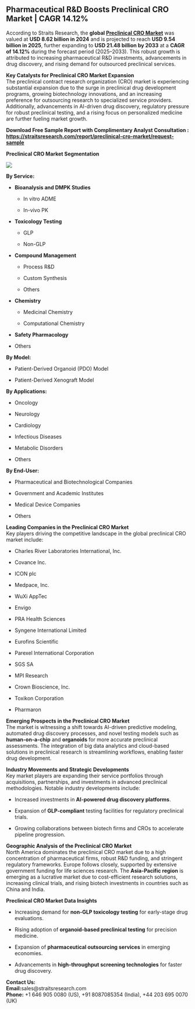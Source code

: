 <h2 data-pm-slice="">Pharmaceutical R&amp;D Boosts Preclinical CRO Market | CAGR 14.12%</h2>
<p data-pm-slice="">According to Straits Research, the <strong>global <a href="https://straitsresearch.com/report/preclinical-cro-market/">Preclinical CRO Market</a></strong>&nbsp;was valued at <strong>USD 8.62 billion in 2024</strong> and is projected to reach <strong>USD 9.54 billion in 2025</strong>, further expanding to <strong>USD 21.48 billion by 2033</strong> at a <strong>CAGR of 14.12%</strong> during the forecast period (2025&ndash;2033). This robust growth is attributed to increasing pharmaceutical R&amp;D investments, advancements in drug discovery, and rising demand for outsourced preclinical services.</p>
<p><strong>Key Catalysts for Preclinical CRO Market Expansion</strong><br />The preclinical contract research organization (CRO) market is experiencing substantial expansion due to the surge in preclinical drug development programs, growing biotechnology innovations, and an increasing preference for outsourcing research to specialized service providers. Additionally, advancements in AI-driven drug discovery, regulatory pressure for robust preclinical testing, and a rising focus on personalized medicine are further fueling market growth.</p>
<p><strong>Download Free Sample Report with&nbsp;Complimentary Analyst Consultation : <a href="https://straitsresearch.com/report/preclinical-cro-market/request-sample">https://straitsresearch.com/report/preclinical-cro-market/request-sample</a><br /></strong></p>
<p><strong>Preclinical CRO Market Segmentation</strong></p>
<img src="https://cdn.hashnode.com/res/hashnode/image/upload/v1739944417753/363dd33c-f73b-4538-9c0e-f38176b6d0a7.jpeg?w=1600&h=840&fit=crop&crop=entropy&auto=compress,format&format=webp">
<p><strong>By Service:</strong></p>
<ul data-spread="">
<li>
<p><strong>Bioanalysis and DMPK Studies</strong></p>
<ul data-spread="">
<li>
<p>In vitro ADME</p>
</li>
<li>
<p>In-vivo PK</p>
</li>
</ul>
</li>
<li>
<p><strong>Toxicology Testing</strong></p>
<ul data-spread="">
<li>
<p>GLP</p>
</li>
<li>
<p>Non-GLP</p>
</li>
</ul>
</li>
<li>
<p><strong>Compound Management</strong></p>
<ul data-spread="">
<li>
<p>Process R&amp;D</p>
</li>
<li>
<p>Custom Synthesis</p>
</li>
<li>
<p>Others</p>
</li>
</ul>
</li>
<li>
<p><strong>Chemistry</strong></p>
<ul data-spread="">
<li>
<p>Medicinal Chemistry</p>
</li>
<li>
<p>Computational Chemistry</p>
</li>
</ul>
</li>
<li>
<p><strong>Safety Pharmacology</strong></p>
</li>
<li>
<p>Others</p>
</li>
</ul>
<p><strong>By Model:</strong></p>
<ul data-spread="">
<li>
<p>Patient-Derived Organoid (PDO) Model</p>
</li>
<li>
<p>Patient-Derived Xenograft Model</p>
</li>
</ul>
<p><strong>By Applications:</strong></p>
<ul data-spread="">
<li>
<p>Oncology</p>
</li>
<li>
<p>Neurology</p>
</li>
<li>
<p>Cardiology</p>
</li>
<li>
<p>Infectious Diseases</p>
</li>
<li>
<p>Metabolic Disorders</p>
</li>
<li>
<p>Others</p>
</li>
</ul>
<p><strong>By End-User:</strong></p>
<ul data-spread="">
<li>
<p>Pharmaceutical and Biotechnological Companies</p>
</li>
<li>
<p>Government and Academic Institutes</p>
</li>
<li>
<p>Medical Device Companies</p>
</li>
<li>
<p>Others</p>
</li>
</ul>
<p><strong>Leading Companies in the Preclinical CRO Market</strong><br />Key players driving the competitive landscape in the global preclinical CRO market include:</p>
<ul data-spread="">
<li>
<p>Charles River Laboratories International, Inc.</p>
</li>
<li>
<p>Covance Inc.</p>
</li>
<li>
<p>ICON plc</p>
</li>
<li>
<p>Medpace, Inc.</p>
</li>
<li>
<p>WuXi AppTec</p>
</li>
<li>
<p>Envigo</p>
</li>
<li>
<p>PRA Health Sciences</p>
</li>
<li>
<p>Syngene International Limited</p>
</li>
<li>
<p>Eurofins Scientific</p>
</li>
<li>
<p>Parexel International Corporation</p>
</li>
<li>
<p>SGS SA</p>
</li>
<li>
<p>MPI Research</p>
</li>
<li>
<p>Crown Bioscience, Inc.</p>
</li>
<li>
<p>Toxikon Corporation</p>
</li>
<li>
<p>Pharmaron</p>
</li>
</ul>
<p><strong>Emerging Prospects in the Preclinical CRO Market</strong><br />The market is witnessing a shift towards AI-driven predictive modeling, automated drug discovery processes, and novel testing models such as <strong>human-on-a-chip</strong> and <strong>organoids</strong> for more accurate preclinical assessments. The integration of big data analytics and cloud-based solutions in preclinical research is streamlining workflows, enabling faster drug development.</p>
<p><strong>Industry Movements and Strategic Developments</strong><br />Key market players are expanding their service portfolios through acquisitions, partnerships, and investments in advanced preclinical methodologies. Notable industry developments include:</p>
<ul data-spread="">
<li>
<p>Increased investments in <strong>AI-powered drug discovery platforms</strong>.</p>
</li>
<li>
<p>Expansion of <strong>GLP-compliant</strong> testing facilities for regulatory preclinical trials.</p>
</li>
<li>
<p>Growing collaborations between biotech firms and CROs to accelerate pipeline progression.</p>
</li>
</ul>
<p><strong>Geographic Analysis of the Preclinical CRO Market</strong><br />North America dominates the preclinical CRO market due to a high concentration of pharmaceutical firms, robust R&amp;D funding, and stringent regulatory frameworks. Europe follows closely, supported by extensive government funding for life sciences research. The <strong>Asia-Pacific region</strong> is emerging as a lucrative market due to cost-efficient research solutions, increasing clinical trials, and rising biotech investments in countries such as China and India.</p>
<p><strong>Preclinical CRO Market Data Insights</strong></p>
<ul data-spread="">
<li>
<p>Increasing demand for <strong>non-GLP toxicology testing</strong> for early-stage drug evaluations.</p>
</li>
<li>
<p>Rising adoption of <strong>organoid-based preclinical testing</strong> for precision medicine.</p>
</li>
<li>
<p>Expansion of <strong>pharmaceutical outsourcing services</strong> in emerging economies.</p>
</li>
<li>
<p>Advancements in <strong>high-throughput screening technologies</strong> for faster drug discovery.</p>
</li>
</ul>
<p><strong>Contact Us:</strong><br /><strong>Email:</strong><a>sales@straitsresearch.com</a><br /><strong>Phone:</strong> +1 646 905 0080 (US), +91 8087085354 (India), +44 203 695 0070 (UK)</p>
